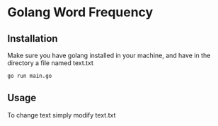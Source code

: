 # Golang Word Frequency

## Installation

Make sure you have golang installed in your machine, and have in the directory a file named text.txt

```bash
go run main.go
```

## Usage

To change text simply modify text.txt
